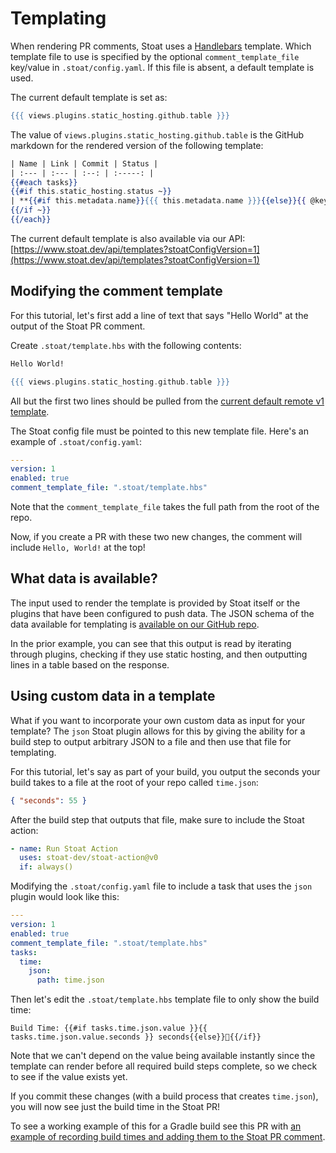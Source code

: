 # Templating

When rendering PR comments, Stoat uses a [Handlebars](https://handlebarsjs.com/) template.
Which template file to use is specified by the optional `comment_template_file` key/value in `.stoat/config.yaml`.
If this file is absent, a default template is used. 

The current default template is set as:
```hbs
{{{ views.plugins.static_hosting.github.table }}}
```

The value of `views.plugins.static_hosting.github.table` is the GitHub markdown for the rendered version of the following template:
```hbs
| Name | Link | Commit | Status |
| :--- | :--- | :--: | :-----: |
{{#each tasks}}
{{#if this.static_hosting.status ~}}
| **{{#if this.metadata.name}}{{{ this.metadata.name }}}{{else}}{{ @key }}{{/if}}** | [Visit]({{ this.static_hosting.link }}) | {{ this.static_hosting.sha }} | {{{ this.static_hosting.status }}} |
{{/if ~}}
{{/each}}
```

The current default template is also available via our API: [https://www.stoat.dev/api/templates?stoatConfigVersion=1](https://www.stoat.dev/api/templates?stoatConfigVersion=1)

## Modifying the comment template

For this tutorial, let's first add a line of text that says "Hello World" at the output of the Stoat PR comment.

Create `.stoat/template.hbs` with the following contents:
```hbs title=".stoat/template.hbs"
Hello World!

{{{ views.plugins.static_hosting.github.table }}}
```

All but the first two lines should be pulled from the [current default remote v1 template](https://www.stoat.dev/api/templates?stoatConfigVersion=1).

The Stoat config file must be pointed to this new template file. Here's an example of `.stoat/config.yaml`:
```yaml title=".stoat/config.yaml"
---
version: 1
enabled: true
comment_template_file: ".stoat/template.hbs"
```

Note that the `comment_template_file` takes the full path from the root of the repo.

Now, if you create a PR with these two new changes, the comment will include `Hello, World!` at the top! 

## What data is available?

The input used to render the template is provided by Stoat itself or the plugins that have been configured to push data. 
The JSON schema of the data available for templating is [available on our GitHub repo](https://github.com/stoat-dev/stoat-action/blob/main/src/schemas/stoatConfigSchemaRendered.json).

In the prior example, you can see that this output is read by iterating through plugins, checking if they use static hosting, and then outputting lines in a table based on the response.

## Using custom data in a template

What if you want to incorporate your own custom data as input for your template? The `json` Stoat plugin allows for this by giving the ability for a build step to 
output arbitrary JSON to a file and then use that file for templating. 

For this tutorial, let's say as part of your build, you output the seconds your build takes to a file at the root of your repo called `time.json`:
```json title="time.json"
{ "seconds": 55 }
```

After the build step that outputs that file, make sure to include the Stoat action:
```yaml
- name: Run Stoat Action
  uses: stoat-dev/stoat-action@v0
  if: always()
```

Modifying the `.stoat/config.yaml` file to include a task that uses the `json` plugin would look like this:
```yaml title=".stoat/config.yaml"
---
version: 1
enabled: true
comment_template_file: ".stoat/template.hbs"
tasks:
  time:
    json:
      path: time.json
```

Then let's edit the `.stoat/template.hbs` template file to only show the build time:
```
Build Time: {{#if tasks.time.json.value }}{{ tasks.time.json.value.seconds }} seconds{{else}}🔄{{/if}}
```

Note that we can't depend on the value being available instantly since the template can render before all required build steps complete, so
we check to see if the value exists yet.

If you commit these changes (with a build process that creates `time.json`), you will now see just the build time in the Stoat PR!

To see a working example of this for a Gradle build see this PR with [an example of recording build times and adding them to the Stoat PR comment](https://github.com/stoat-dev/examples/pull/2/files).

